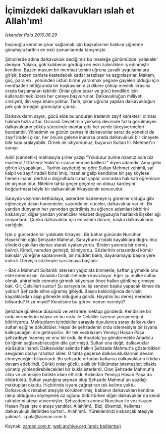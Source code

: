 # İçimizdeki dalkavukları ıslah et Allah'ım!

*İskender Pala 2010.06.29*

<td class="columnist-detail">
<p>İnsanoğlu kendine çıkar sağlamak için başkalarının hakkını çiğneme günahıyla tarihin en eski zamanlarında tanışmıştır.</p>
<p>
<div id="haberMetinDiv">
<p>Şimdilerde adına dalkavukluk dediğimiz bu mesleğe günümüzde 'yalakalık' deniyor. Yalaka, gök kubbenin gördüğü en eski zalimlikleri iş edinmiştir kendine. Bazen masum bir menfaat temini uğruna zavallı uygulamalara girişir, bazen canlara kastedecek kadar arsızlaşır ve azgınlaşırlar. Makam, güç, para vb . yönünden üstün birine yaranmak yegane gayeleri olduğu için menfaatleri bittiği anda bir başkasının dizi dibine çöküp meslek icrasına orada başlamaları tabiidir. Onlar güce tapar ve gücü kendileri için kullanabilmek üzere her çareye başvururlar. Dalkavukluğun milliyeti, cinsiyeti, din veya imanı yoktur. Tarih, çıkar uğruna yapılan dalkavukluğun pek çok örneğini görmüştür çünkü.
<p> Dalkavukların sayısı, gücü elde bulunduran iradenin zayıf karakterli olması halinde hızla artar. Osmanlı Devleti'nin yükseliş devrinde fazla görülmeyen dalkavukların çöküş sürecinde mantar gibi her yerde türeyivermeleri bundandır. Yönetimin ve gücün çevresini dalkavuklar sarar da yönetici de zayıf iradeli çıkar, her önüne gelene inanırsa orada dalkavukluk bir cinayete bile kapı aralayabilir. Örnek mi istiyorsunuz; buyurun Sultan III. Mehmet'in sarayı:
<p> Adnî (cennetlik) mahlasıyla şiirler yazıp "Yokdurur zulme rızamız adle biz mailleriz / Gözleriz Hakk'ın rızasın emrine kâilleriz" diyen adamdır. Ama gelin görün ki yaptıkları... Tarihin kaydettiğine göre Sultan Mehmet vehimli, saf kalpli ve zayıf iradeli birisi imiş. İnsanlar gelip kendisine bir şey söylese hemen inanır, derhal o doğrultuda icraat yapar, sonradan hakikati öğrenince de pişman olur. Nitekim tahta geçer geçmez on dokuz kardeşini boğdurtması böyle bir dalkavukluk hikayesinin sonucudur. 
<p> Sarayda vezirden kethüdaya, askerden hademeye iş görenler olduğu gibi eğlenceye dalan hanendeler, sazendeler, cüceler, dalkavuklar var idi. Bir yandan dünyanın her yanından getirtilmiş bu eğlence adamları birbirini kıskanıyor, diğer yandan yöneticiler rekabet duygusuyla hastalıklı ilişkiler ağı örüyorlardı. Çünkü dalkavuklar için en vahim durum, başka dalkavukların varlığıdır.
<p> İşte o günlerden bir yalakalık hikayesi: Bir bahar gününde Nurcihan Haseki'nin oğlu Şehzade Mahmut, Sarayburnu'ndaki kayalıklara doğru inip elindeki çakılları denize atarak oyalanıyordu. Birden yanında bir derviş belirdi. Kimdi, nereden gelmişti, bilmiyordu. Gözlerinin ortasındaki kömür bakışlar yüreğine saplanıverdi, bir müddet baktı, dayanamayıp başını yere indirdi. Dervişin sözleriyle sarsılmaya başladı:
<p> - Bak a Mahmut! Sultanlık istersen yağız ata binmekle, kaftan giymekle onu elde edemezsin. Anadolu Celali illetinden kavruluyor. Eğer şu mülke sultan olmak, ahiretinde cennete girmek istiyorsan önce halkın gönlüne girmeye bak. Git, Celalileri sustur! Şu sarayda bu işi senden başka yapacak kimse de yoktur! Şehzade sihre uğramış gibiydi. Başını kaldırdığında dervişin kayalıklardan aşıp gitmekte olduğunu gördü. Hayatını bu derviş nereden biliyordu? Hızır mıydı? Kendisine bu görevi neden vermişti?
<p> Şehzade günlerce düşündü ve vezirlere mektup gönderdi. Kendisine bir ordu vermelerini istiyor ve bu ordu ile Celaliler üzerine yürüyeceğini bildiriyordu. Mektupların içindekiler sarayda duyulunca saray dalkavukları sultan eşiğine döküldüler. Hepsi de şehzadenin ordu istemesiyle bir isyana kalkışacağını dile getiriyorlar. Bir tek veziriazam Yemişçi Hasan Paşa şehzadeye inanmış ve onu bir ordu ile Anadolu'ya göndermekle Anadolu birliğinin sağlanabileceğini dile getirmişti. Sultan ona değil, dalkavuklar sürüsüne inandı. Dalkavuklar aslında halkın Şehzade Mahmut'a gösterdikleri sevgiden dolayı rahatsız idiler. O tahta geçerse dalkavukluklarının devam etmeyeceğini biliyorlardı. Bu şehzade ortadan kalkarsa dalkavukların iktidarı devam edebilirdi. Çünkü onlar güçlü, akıllı bir hükümdar istemezler; bilakis yönetip yönlendirebilecekleri bir kukla isterlerdi. Olan Şehzade Mahmut'a oldu ve annesiyle birlikte idam ettirildi. Ardından Yemişçi Hasan Paşa da öldürtüldü. Sultan yaptığına pişman olup Şehzade Mahmut'un yazdığı mektupları okudu. Hiçbirinde isyanı çağrıştıran tek kelime yoktu. Dalkavukluk rekabet ateşiyle körüklenirmiş, babanın dalkavukları kendine rakip olduğunu söyleyerek öz oğlunu öldürtürken diğer dalkavuklar da kendi rakiplerini ateşe atıvermişler. Şehzadenin annesi Nurcihan ile veziriazam Hasan Paşa işte o ateşe yandılar. Allah'ım!.. Bizi, ülkemizi, halkımızı dalkavukluk illetinden kurtar!.. Allah'ım!.. Yüreklerimizi kıskançlık ateşiyle yakma!.. i.pala@zaman.com.tr</p></p></p></p></p></p></p></div>
</p>
<a href="http://web.archive.org/web/20101224193521/mailto:i.pala@zaman.com.tr">
</a></td>

Kaynak: [zaman.com.tr](http://zaman.com.tr/yazar.do?yazino=1000595), [web.archive.org (arşiv bağlantısı)](http://web.archive.org/web/20101224193521/http://zaman.com.tr/yazar.do?yazino=1000595)
